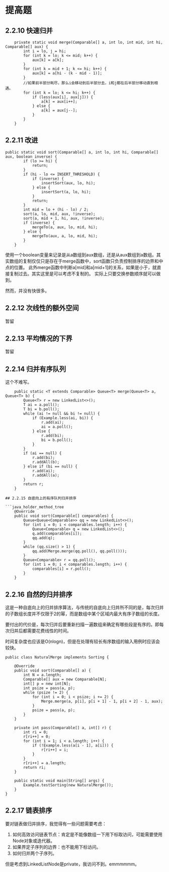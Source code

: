 # 提高题

## 2.2.10 快速归并

```java_holder_method_tree
    private static void merge(Comparable[] a, int lo, int mid, int hi, Comparable[] aux) {
        int i = lo, j = hi;
        for (int k = lo; k <= mid; k++) {
            aux[k] = a[k];
        }
        for (int k = mid + 1; k <= hi; k++) {
            aux[k] = a[hi - (k - mid - 1)];
        }
        //如果前半部分耗尽，那么i会移动到后半部分去，i和j都在后半部分移动直到相遇。
        for (int k = lo; k <= hi; k++) {
            if (less(aux[i], aux[j])) {
                a[k] = aux[i++];
            } else {
                a[k] = aux[j--];
            }
        }
    }
```

## 2.2.11 改进

```java_holder_method_tree
public static void sort(Comparable[] a, int lo, int hi, Comparable[] aux, boolean inverse) {
        if (lo >= hi) {
            return;
        }
        if (hi - lo <= INSERT_THRESHOLD) {
            if (inverse) {
                insertSort(aux, lo, hi);
            } else {
                insertSort(a, lo, hi);
            }
            return;
        }
        int mid = lo + (hi - lo) / 2;
        sort(a, lo, mid, aux, !inverse);
        sort(a, mid + 1, hi, aux, !inverse);
        if (inverse) {
            mergeTo(a, aux, lo, mid, hi);
        } else {
            mergeTo(aux, a, lo, mid, hi);
        }
    }
```

使用一个boolean变量来记录是从a数组到aux数组，还是从aux数组到a数组。其实数组的复制仅仅只是存在于merge函数中，sort函数只负责控制排序的边界和中点的位置。
此外merge函数中判断a[mid]和a[mid+1]的关系，如果是小于，就直接复制过去。其实这里是可以考虑不复制的。
实际上只要交换参数顺序就可以做到。

然而，并没有快很多。

## 2.2.12 次线性的额外空间

暂留

## 2.2.13 平均情况的下界

暂留

## 2.2.14 归并有序队列

这个不难写。

```java_holder_method_tree
    public static <T extends Comparable> Queue<T> merge(Queue<T> a, Queue<T> b) {
        Queue<T> r = new LinkedList<>();
        T ai = a.poll();
        T bi = b.poll();
        while (ai != null && bi != null) {
            if (Example.less(ai, bi)) {
                r.add(ai);
                ai = a.poll();
            } else {
                r.add(bi);
                bi = b.poll();
            }
        }
        if (ai == null) {
            r.add(bi);
            r.addAll(b);
        } else if (bi == null) {
            r.add(ai);
            r.addAll(a);
        }
        return r;
    }

## 2.2.15 自底向上的有序队列归并排序

```java_holder_method_tree
    @Override
    public void sort(Comparable[] comparables) {
        Queue<Queue<Comparable>> qq = new LinkedList<>();
        for (int i = 0; i < comparables.length; i++) {
            Queue<Comparable> q = new LinkedList<>();
            q.add(comparables[i]);
            qq.add(q);
        }
        while (qq.size() > 1) {
            qq.add(Merge.merge(qq.poll(), qq.poll()));
        }
        Queue<Comparable> r = qq.poll();
        for (int i = 0; i < comparables.length; i++) {
            comparables[i] = r.poll();
        }
    }
```

## 2.2.16 自然的归并排序

这是一种自底向上的归并排序算法，与传统的自底向上归并所不同的是，每次归并的子数组长度并不仅限于2的幂，而是数组中某个区域内最大有序子数组的长度。

要付出的代价是，每次归并后要重新扫描一遍数组来确定有哪些段是有序的。即每次归并后都需要花费线性的时间。

时间复杂度也应该是O(nlogn)，但是在处理有较长有序数组的输入用例时应该会较快。

```java_holder_method_tree
public class NaturalMerge implements Sorting {

    @Override
    public void sort(Comparable[] a) {
        int N = a.length;
        Comparable[] aux = new Comparable[N];
        int[] p = new int[N];
        int psize = pass(a, p);
        while (psize != 2) {
            for (int i = 0; i < psize; i += 2) {
                Merge.merge(a, p[i], p[i + 1] - 1, p[i + 2] - 1, aux);
            }
            psize = pass(a, p);
        }
    }

    private int pass(Comparable[] a, int[] r) {
        int ri = 0;
        r[ri++] = 0;
        for (int i = 1; i < a.length; i++) {
            if (!Example.less(a[i - 1], a[i])) {
                r[ri++] = i;
            }
        }
        r[ri++] = a.length;
        return ri;
    }

    public static void main(String[] args) {
        Example.testSorting(new NaturalMerge());
    }
}
```

## 2.2.17 链表排序

要对链表做归并排序，我觉得有一些问题需要考虑：

1. 如何高效访问链表节点：肯定是不能像数组一下用下标取访问，可能需要使用Node对象或迭代器。
2. 如果界定子序列的边界：也不能用下标访问。
2. 如何归并两个子序列。

但是考虑到LinkedListNode是private，我访问不到。emmmmmm。